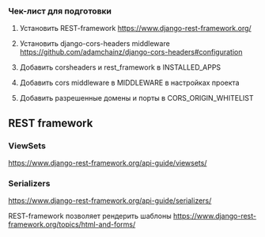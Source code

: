 ### Чек-лист для подготовки
1. Установить REST-framework https://www.django-rest-framework.org/

2. Установить django-cors-headers middleware https://github.com/adamchainz/django-cors-headers#configuration

3. Добавить corsheaders и rest_framework в INSTALLED_APPS

4. Добавить cors middleware в MIDDLEWARE в настройках проекта

5. Добавить разрешенные домены и порты в CORS_ORIGIN_WHITELIST

## REST framework ##
### ViewSets
https://www.django-rest-framework.org/api-guide/viewsets/
### Serializers
https://www.django-rest-framework.org/api-guide/serializers/

REST-framework позволяет рендерить шаблоны
https://www.django-rest-framework.org/topics/html-and-forms/

